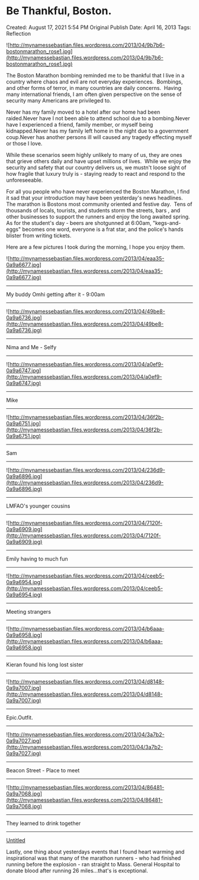 # Be Thankful, Boston.

Created: August 17, 2021 5:54 PM
Original Publish Date: April 16, 2013
Tags: Reflection

![http://mynamessebastian.files.wordpress.com/2013/04/9b7b6-bostonmarathon_rose1.jpg](http://mynamessebastian.files.wordpress.com/2013/04/9b7b6-bostonmarathon_rose1.jpg)

The Boston Marathon bombing reminded me to be thankful that I live in a country where chaos and evil are not everyday experiences.  Bombings, and other forms of terror, in many countries are daily concerns.  Having many international friends, I am often given perspective on the sense of security many Americans are privileged to.

Never has my family moved to a hotel after our home had been raided.Never have I not been able to attend school due to a bombing.Never have I experienced a friend, family member, or myself being kidnapped.Never has my family left home in the night due to a government coup.Never has another persons ill will caused any tragedy effecting myself or those I love.

While these scenarios seem highly unlikely to many of us, they are ones that grieve others daily and have upset millions of lives.  While we enjoy the security and safety that our country delivers us, we mustn't loose sight of how fragile that luxury truly is - staying ready to react and respond to the unforeseeable.

For all you people who have never experienced the Boston Marathon, I find it sad that your introduction may have been yesterday's news headlines.  The marathon is Bostons most community oriented and festive day.  Tens of thousands of locals, tourists, and students storm the streets, bars , and other businesses to support the runners and enjoy the long awaited spring.  As for the student's day - beers are shotgunned at 6:00am, "kegs-and-eggs" becomes one word, everyone is a frat star, and the police's hands blister from writing tickets.

Here are a few pictures I took during the morning, I hope you enjoy them.

![http://mynamessebastian.files.wordpress.com/2013/04/eaa35-0a9a6677.jpg](http://mynamessebastian.files.wordpress.com/2013/04/eaa35-0a9a6677.jpg)

---

My buddy Omhi getting after it - 9:00am

---

![http://mynamessebastian.files.wordpress.com/2013/04/49be8-0a9a6736.jpg](http://mynamessebastian.files.wordpress.com/2013/04/49be8-0a9a6736.jpg)

---

Nima and Me - Selfy

---

![http://mynamessebastian.files.wordpress.com/2013/04/a0ef9-0a9a6747.jpg](http://mynamessebastian.files.wordpress.com/2013/04/a0ef9-0a9a6747.jpg)

---

Mike

---

![http://mynamessebastian.files.wordpress.com/2013/04/36f2b-0a9a6751.jpg](http://mynamessebastian.files.wordpress.com/2013/04/36f2b-0a9a6751.jpg)

---

Sam

---

![http://mynamessebastian.files.wordpress.com/2013/04/236d9-0a9a6896.jpg](http://mynamessebastian.files.wordpress.com/2013/04/236d9-0a9a6896.jpg)

---

LMFAO's younger cousins

---

![http://mynamessebastian.files.wordpress.com/2013/04/7120f-0a9a6909.jpg](http://mynamessebastian.files.wordpress.com/2013/04/7120f-0a9a6909.jpg)

---

Emily having to much fun

---

![http://mynamessebastian.files.wordpress.com/2013/04/ceeb5-0a9a6954.jpg](http://mynamessebastian.files.wordpress.com/2013/04/ceeb5-0a9a6954.jpg)

---

Meeting strangers

---

![http://mynamessebastian.files.wordpress.com/2013/04/b6aaa-0a9a6958.jpg](http://mynamessebastian.files.wordpress.com/2013/04/b6aaa-0a9a6958.jpg)

---

Kieran found his long lost sister

---

![http://mynamessebastian.files.wordpress.com/2013/04/d8148-0a9a7007.jpg](http://mynamessebastian.files.wordpress.com/2013/04/d8148-0a9a7007.jpg)

---

Epic.Outfit.

---

![http://mynamessebastian.files.wordpress.com/2013/04/3a7b2-0a9a7027.jpg](http://mynamessebastian.files.wordpress.com/2013/04/3a7b2-0a9a7027.jpg)

---

Beacon Street - Place to meet

---

![http://mynamessebastian.files.wordpress.com/2013/04/86481-0a9a7068.jpg](http://mynamessebastian.files.wordpress.com/2013/04/86481-0a9a7068.jpg)

---

They learned to drink together

---

[Untitled](Untitled%20Database%20f108db22d1c046ce837cd7d70c789ead.csv)

Lastly, one thing about yesterdays events that I found heart warming and inspirational was that many of the marathon runners - who had finished running before the explosion - ran straight to Mass. General Hospital to donate blood after running 26 miles...that's is exceptional.